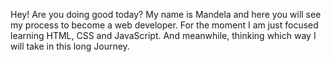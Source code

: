 
Hey! Are you doing good today?
My name is Mandela and here you will see my process to become a web developer.
For the moment I am just focused learning HTML, CSS and JavaScript.
And meanwhile, thinking which way I will take in this long Journey.
